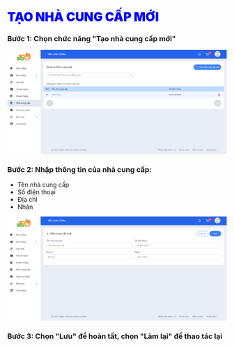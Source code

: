 # <span style= "color: blue; font-weight:900;"> TẠO NHÀ CUNG CẤP MỚI </span>

### **Bước 1: Chọn chức năng "Tạo nhà cung cấp mới"**

![](../images/supplier/create.png)

### **Bước 2: Nhập thông tin của nhà cung cấp:**

- Tên nhà cung cấp
- Số điện thoại
- Địa chỉ
- Nhãn

![](../images/supplier/create2.png)

### **Bước 3: Chọn "Lưu" để hoàn tất, chọn "Làm lại" để thao tác lại**